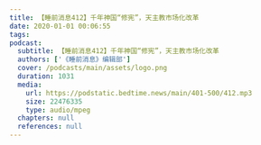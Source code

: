```yaml
---
title: 【睡前消息412】千年神国“修宪”，天主教市场化改革
date: 2020-01-01 00:06:55
tags:
podcast:
  subtitle: 【睡前消息412】千年神国“修宪”，天主教市场化改革
  authors: ['《睡前消息》编辑部']
  cover: /podcasts/main/assets/logo.png
  duration: 1031
  media:
    url: https://podstatic.bedtime.news/main/401-500/412.mp3
    size: 22476335
    type: audio/mpeg
  chapters: null
  references: null
---
```

